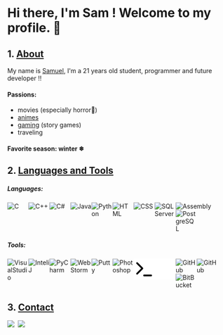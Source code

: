 # Hi there, I'm Sam ! Welcome to my profile. 👋 

## 1. <ins> About </ins>

My name is [Samuel][linkedin], I'm a 21 years old student, programmer and future developer !!
#### Passions:
- movies (especially horror👻)
- [animes][anime]
- [gaming][steam] (story games)
- traveling
#### Favorite season: winter ❄


## 2. <ins>Languages and Tools </ins>

##### Languages:
<img align="left" title="C" width="48px" src="https://cdn.jsdelivr.net/gh/devicons/devicon/icons/c/c-original.svg" />
<img align="left" title="C++" width="48px" src="https://cdn.jsdelivr.net/gh/devicons/devicon/icons/cplusplus/cplusplus-original.svg" />
<img align="left" title="C#" width="48px" src="https://cdn.jsdelivr.net/gh/devicons/devicon/icons/csharp/csharp-original.svg" />
<img align="left" title="Java" width="48px" src="https://cdn.jsdelivr.net/gh/devicons/devicon/icons/java/java-original.svg" />
<img align="left" title="Python" width="48px" src="https://cdn.jsdelivr.net/gh/devicons/devicon/icons/python/python-original.svg" />
<img aling="left" title="Assembly" width="48px" src="https://hackr.io/tutorials/assembly-language/logo-assembly-language.svg?ver=1603208610" />
<img align="left" title="HTML" width="48px" src="https://cdn.jsdelivr.net/gh/devicons/devicon/icons/html5/html5-original.svg" />
<img align="left" title="CSS" width="48px" src="https://cdn.jsdelivr.net/gh/devicons/devicon/icons/css3/css3-original.svg" />
<img align="left" title="SQLServer" width="48px" src="https://user-images.githubusercontent.com/4249331/52232852-e2c4f780-28bd-11e9-835d-1e3cf3e43888.png" />
<img align="left" title="PostgreSQL" width="48px" src="https://cdn.jsdelivr.net/gh/devicons/devicon/icons/postgresql/postgresql-original.svg" />


<br />
<br />
<br />
<br />

##### Tools:
<img align="left" title="VisualStudio" width="48px" src="https://cdn.jsdelivr.net/gh/devicons/devicon/icons/visualstudio/visualstudio-plain.svg" />
<img align="left" title="InteliJ" width="48px" src="https://cdn.jsdelivr.net/gh/devicons/devicon/icons/intellij/intellij-original.svg" />
<img align="left" title="PyCharm" width="48px" src="https://cdn.jsdelivr.net/gh/devicons/devicon/icons/pycharm/pycharm-original.svg" />
<img align="left" title="WebStorm" width="48px" src="https://cdn.jsdelivr.net/gh/devicons/devicon/icons/webstorm/webstorm-original.svg" />
<img align="left" title="Putty" width="48px" src="https://cdn.jsdelivr.net/gh/devicons/devicon/icons/putty/putty-original.svg" />
<img align="left" title="Photoshop" width="48px" src="https://cdn.jsdelivr.net/gh/devicons/devicon/icons/photoshop/photoshop-plain.svg" />
<img align="left" title="Terminal" width="48px" src="https://raw.githubusercontent.com/codeSTACKr/codeSTACKr/master/img/terminal-light.svg#gh-light-mode-only" />
<img align="left" title="Terminal" width="48px" src="https://raw.githubusercontent.com/codeSTACKr/codeSTACKr/master/img/terminal-dark.svg#gh-dark-mode-only" />
<img align="left" title="GitHub" width="48px" src="https://user-images.githubusercontent.com/3369400/139447912-e0f43f33-6d9f-45f8-be46-2df5bbc91289.png#gh-dark-mode-only" />
<img align="left" title="GitHub" width="48px" src="https://user-images.githubusercontent.com/3369400/139448065-39a229ba-4b06-434b-bc67-616e2ed80c8f.png#gh-light-mode-only" />
<img align="left" title="BitBucket" width="48px" src="https://cdn.jsdelivr.net/gh/devicons/devicon/icons/bitbucket/bitbucket-original.svg" />

<br />
<br />
<br />
<br />

## 3. <ins>Contact</ins>
<a href="https://www.linkedin.com/in/samuel-sarkozi-744983234/"><img align="left" width="24px" src="https://cdn.jsdelivr.net/gh/devicons/devicon/icons/linkedin/linkedin-original.svg" /></a>
<a href="https://www.facebook.com/sami.sarkozi19/"><img align="left" width="24px" src="https://cdn.jsdelivr.net/gh/devicons/devicon/icons/facebook/facebook-original.svg" /></a>




[linkedin]: https://www.linkedin.com/in/samuel-sarkozi-744983234/
[anime]: https://myanimelist.net/profile/DeltaXD
[steam]: https://steamcommunity.com/id/Delta_GamerXD

<!---
samiben19/samiben19 is a ✨ special ✨ repository because its `README.md` (this file) appears on your GitHub profile.
You can click the Preview link to take a look at your changes.
--->
